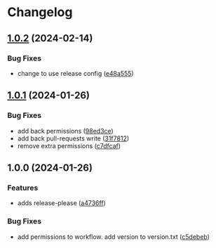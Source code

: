 # Changelog

## [1.0.2](https://github.com/niquerio/release-please-demo/compare/v1.0.1...v1.0.2) (2024-02-14)


### Bug Fixes

* change to use release config ([e48a555](https://github.com/niquerio/release-please-demo/commit/e48a555f374f8518839956ac3db74ad2cc8a860b))

## [1.0.1](https://github.com/niquerio/release-please-demo/compare/v1.0.0...v1.0.1) (2024-01-26)


### Bug Fixes

* add back permissions ([98ed3ce](https://github.com/niquerio/release-please-demo/commit/98ed3ceaffa68f4cba75a2aecaf5148d12521c4a))
* add back pull-requests write ([31f7812](https://github.com/niquerio/release-please-demo/commit/31f781227d67778f68926a158aa3698512bb589c))
* remove extra permissions ([c7dfcaf](https://github.com/niquerio/release-please-demo/commit/c7dfcaf01369928f60d803ab7c3a5442b7153efb))

## 1.0.0 (2024-01-26)


### Features

* adds release-please ([a4736ff](https://github.com/niquerio/release-please-demo/commit/a4736ff3f709bded81274f9af3ed830ffecf6211))


### Bug Fixes

* add permissions to workflow. add version to version.txt ([c5debeb](https://github.com/niquerio/release-please-demo/commit/c5debebd18b90d006a11cd4de9a696cdc8ad6e78))
